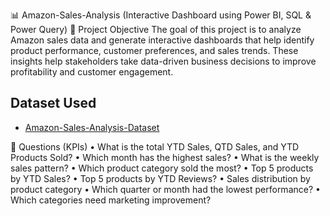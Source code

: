 📊 Amazon-Sales-Analysis (Interactive Dashboard using Power BI, SQL & Power Query)
🧠 Project Objective
The goal of this project is to analyze Amazon sales data and generate interactive dashboards that help identify product performance, customer preferences, and sales trends. These insights help stakeholders take data-driven business decisions to improve profitability and customer engagement.
## Dataset Used
- <a href= "https://github.com/AyaanKhan1711/Data-Analysis-Dashboard/blob/main/Amazon_Combined_Data.xlsx">Amazon-Sales-Analysis-Dataset</a>

📌 Questions (KPIs)
•	What is the total YTD Sales, QTD Sales, and YTD Products Sold?
•	Which month has the highest sales?
•	What is the weekly sales pattern?
•	Which product category sold the most?
•	Top 5 products by YTD Sales?
•	Top 5 products by YTD Reviews?
•	Sales distribution by product category
•	Which quarter or month had the lowest performance?
•	Which categories need marketing improvement?
